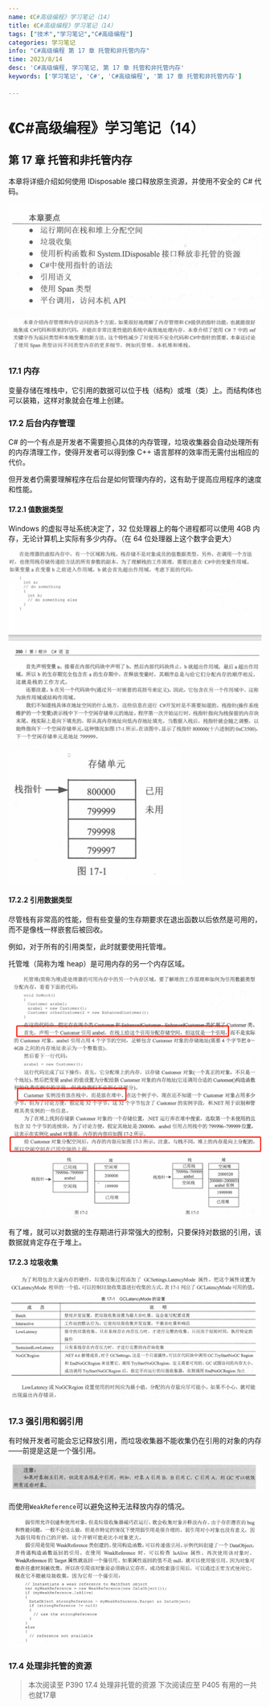 ```yaml
---
name: 《C#高级编程》学习笔记（14）
title: 《C#高级编程》学习笔记（14）
tags: ["技术","学习笔记","C#高级编程"]
categories: 学习笔记
info: "C#高级编程 第 17 章 托管和非托管内存"
time: 2023/8/14
desc: 'C#高级编程, 学习笔记, 第 17 章 托管和非托管内存'
keywords: ['学习笔记', 'C#', 'C#高级编程', '第 17 章 托管和非托管内存']

---
```


#  《C#高级编程》学习笔记（14）

## 第 17 章 托管和非托管内存

本章将详细介绍如何使用 IDisposable 接口释放原生资源，并使用不安全的 C# 代码。

![16-6.png](./images/16-6.png)

![17-1.png](./images/17-1.png)

### 17.1 内存

变量存储在堆栈中，它引用的数据可以位于栈（结构）或堆（类）上。而结构体也可以装箱，这样对象就会在堆上创建。

### 17.2 后台内存管理

C# 的一个有点是开发者不需要担心具体的内存管理，垃圾收集器会自动处理所有的内存清理工作，使得开发者可以得到像 C++ 语言那样的效率而无需付出相应的代价。

但开发者仍需要理解程序在后台是如何管理内存的，这有助于提高应用程序的速度和性能。

#### 17.2.1 值数据类型

Windows 的虚拟寻址系统决定了，32 位处理器上的每个进程都可以使用 4GB 内存，无论计算机上实际有多少内存。（在 64 位处理器上这个数字会更大）

![17-2.png](./images/17-2.png)

![17-3.png](./images/17-3.png)

#### 17.2.2 引用数据类型

尽管栈有非常高的性能，但有些变量的生存期要求在退出函数以后依然是可用的，而不是像栈一样嵌套后被回收。

例如，对于所有的引用类型，此时就要使用托管堆。

托管堆（简称为堆 heap）是可用内存的另一个内存区域。

![17-4.png](./images/17-4.png)

有了堆，就可以对数据的生存期进行非常强大的控制，只要保持对数据的引用，该数据就肯定存在于堆上。

#### 17.2.3 垃圾收集

![17-5.png](./images/17-5.png)

### 17.3 强引用和弱引用

有时候开发者可能会忘记释放引用，而垃圾收集器不能收集仍在引用的对象的内存——前提是这是一个强引用。

![17-6.png](./images/17-6.png)

而使用`WeakReference`可以避免这种无法释放内存的情况。

![17-8.png](./images/17-8.png)

### 17.4 处理非托管的资源













> 本次阅读至 P390  17.4 处理非托管的资源 下次阅读应至 P405 有用的一共也就17章

